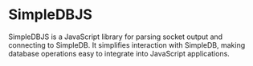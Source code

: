 # SimpleDBJS
SimpleDBJS is a JavaScript library for parsing socket output and connecting to SimpleDB. It simplifies interaction with SimpleDB, making database operations easy to integrate into JavaScript applications.
